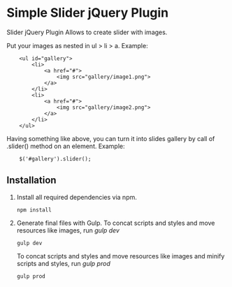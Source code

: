 # Simple Slider jQuery Plugin

Slider jQuery Plugin
Allows to create slider with images.
  
Put your images as nested in ul > li > a.
Example:
  
        <ul id="gallery">
            <li>
                <a href="#">
                    <img src="gallery/image1.png">
                </a>
            </li>
            <li>
                <a href="#">
                    <img src="gallery/image2.png">
                </a>
            </li>
        </ul>
  
Having something like above, you can turn it into slides gallery by call of .slider() method on an element.
Example:
  
        $('#gallery').slider();

## Installation

1. Install all required dependencies via npm.
    
    
    `npm install`

2. Generate final files with Gulp.
   To concat scripts and styles and move resources like images, run *gulp dev*
   

    `gulp dev`

    To concat scripts and styles and move resources like images and minify scripts and styles, run *gulp prod*
    

    `gulp prod`